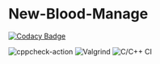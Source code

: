 # New-Blood-Manage
[![Codacy Badge](https://app.codacy.com/project/badge/Grade/6ea438800c464dceb9e66a555b652944)](https://www.codacy.com/gh/99002570/New-Blood-Manage/dashboard?utm_source=github.com&amp;utm_medium=referral&amp;utm_content=99002570/New-Blood-Manage&amp;utm_campaign=Badge_Grade)

![cppcheck-action](https://github.com/99002570/New-Blood-Manage/workflows/cppcheck-action/badge.svg)
![Valgrind](https://github.com/99002570/New-Blood-Manage/workflows/Valgrind/badge.svg)
![C/C++ CI](https://github.com/99002570/New-Blood-Manage/workflows/C/C++%20CI/badge.svg)
